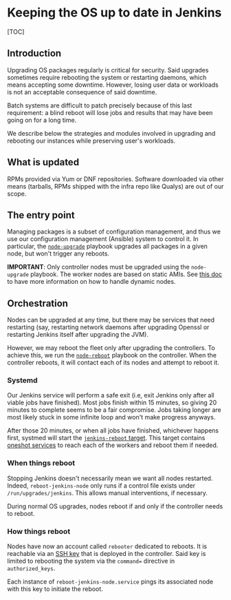 # Keeping the OS up to date in Jenkins

[TOC]

## Introduction

Upgrading OS packages regularly is critical for security.  Said
upgrades sometimes require rebooting the system or restarting daemons,
which means accepting some downtime. However, losing user data or
workloads is not an acceptable consequence of said downtime.

Batch systems are difficult to patch precisely because of this last
requirement: a blind reboot will lose jobs and results that may have
been going on for a long time.

We describe below the strategies and modules involved in upgrading and
rebooting our instances while preserving user's workloads.

## What is updated

RPMs provided via Yum or DNF repositories. Software downloaded via
other means (tarballs, RPMs shipped with the infra repo like Qualys)
are out of our scope.

## The entry point

Managing packages is a subset of configuration management, and thus we
use our configuration management (Ansible) system to control it. In
particular, the
[`node-upgrade`](https://gitlab.cee.redhat.com/app-sre/infra/blob/master/ansible/playbooks/node-upgrade.yml)
playbook upgrades all packages in a given node, but won't trigger any
reboots.

**IMPORTANT**: Only controller nodes must be upgraded using the `node-upgrade`
playbook. The worker nodes are based on static AMIs. See [this doc](/docs/app-sre/jenkins-worker-cicd.md)
to have more information on how to handle dynamic nodes.

## Orchestration

Nodes can be upgraded at any time, but there may be services that need
restarting (say, restarting network daemons after upgrading Openssl or
restarting Jenkins itself after upgrading the JVM).

However, we may reboot the fleet only after upgrading the
controllers. To achieve this, we run the
[`node-reboot`](https://gitlab.cee.redhat.com/app-sre/infra/blob/master/ansible/playbooks/node-reboot.yml)
playbook on the controller. When the controller reboots, it will
contact each of its nodes and attempt to reboot it.

### Systemd

Our Jenkins service will perform a safe exit (i.e, exit Jenkins only
after all viable jobs have finished). Most jobs finish within 15
minutes, so giving 20 minutes to complete seems to be a fair
compromise. Jobs taking longer are most likely stuck in some infinite
loop and won't make progress anyways.

After those 20 minutes, or when all jobs have finished, whichever
happens first, systmed will start the [`jenkins-reboot`
target](https://gitlab.cee.redhat.com/app-sre/infra/blob/master/ansible/playbooks/roles/jenkins-master/templates/jenkins-reboot.target.j2). This
target contains [oneshot
services](https://gitlab.cee.redhat.com/app-sre/infra/blob/master/ansible/playbooks/roles/jenkins-master/templates/reboot-jenkins-node@.service.j2)
to reach each of the workers and reboot them if needed.

### When things reboot

Stopping Jenkins doesn't necessarily mean we want all nodes
restarted. Indeed, `reboot-jenkins-node` only runs if a control file
exists under `/run/upgrades/jenkins`. This allows manual
interventions, if necessary.

During normal OS upgrades, nodes reboot if and only if the controller
needs to reboot.

### How things reboot

Nodes have now an account called `rebooter` dedicated to reboots. It
is reachable via an [SSH
key](https://vault.devshift.net/app-sre/ansible/roles/rebooter) that
is deployed in the controller. Said key is limited to rebooting the
system via the `command=` directive in `authorized_keys`.

Each instance of `reboot-jenkins-node.service` pings its associated
node with this key to initiate the reboot.
